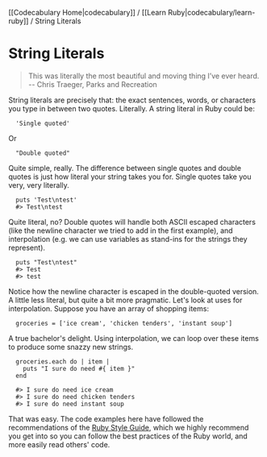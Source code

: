 [[Codecabulary Home|codecabulary]] / [[Learn Ruby|codecabulary/learn-ruby]] / String Literals

# String Literals

> This was literally the most beautiful and moving thing I’ve ever heard. <br/>
> -- Chris Traeger, Parks and Recreation

String literals are precisely that: the exact sentences, words, or characters you type in between two quotes. Literally. A string literal in Ruby could be:

```
  'Single quoted'
```

Or

```
  "Double quoted"
```

Quite simple, really. The difference between single quotes and double quotes is just how literal your string takes you for. Single quotes take you very, very literally.

```
  puts 'Test\ntest'
  #> Test\ntest
```

Quite literal, no? Double quotes will handle both ASCII escaped characters (like the newline character we tried to add in the first example), and interpolation (e.g. we can use variables as stand-ins for the strings they represent).

```
  puts "Test\ntest"
  #> Test
  #> test
```

Notice how the newline character is escaped in the double-quoted version. A little less literal, but quite a bit more pragmatic. Let's look at uses for interpolation. Suppose you have an array of shopping items:

```
  groceries = ['ice cream', 'chicken tenders', 'instant soup']
```

A true bachelor's delight. Using interpolation, we can loop over these items to produce some snazzy new strings.

```
  groceries.each do | item |
    puts "I sure do need #{ item }"
  end

  #> I sure do need ice cream
  #> I sure do need chicken tenders
  #> I sure do need instant soup
```

That was easy. The code examples here have followed the recommendations of the [Ruby Style Guide](https://github.com/bbatsov/ruby-style-guide#strings), which we highly recommend you get into so you can follow the best practices of the Ruby world, and more easily read others' code.




